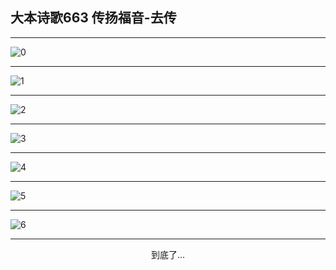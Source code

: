 
## 大本诗歌663 传扬福音-去传
        
<div id="aplayer0"></div>

---

<img alt="0" data-original="/data/d0661/0">

---

<img alt="1" data-original="/data/d0661/1">

---

<img alt="2" data-original="/data/d0661/2">

---

<img alt="3" data-original="/data/d0661/3">

---

<img alt="4" data-original="/data/d0661/4">

---

<img alt="5" data-original="/data/d0661/5">

---

<img alt="6" data-original="/data/d0661/6">

---

<p style="text-align: center">到底了...</p>

<script src="/js/dist-view.js"></script>

<script>
MAIN.id = 'd0661';
        
const ap0 = new APlayer({
    container: document.getElementById('aplayer0'),
    volume: 1,
    loop: 'none',
    preload: 'none',
    audio: [{
        name: '大本诗歌663.mp3',
        artist: '大本诗歌',
        url: 'https://res.wx.qq.com/voice/getvoice?mediaid=MzI0NTk3MDM5M18yMjQ3NDk2MDgw',
        cover: '/favicon'
    }]
});
</script>
